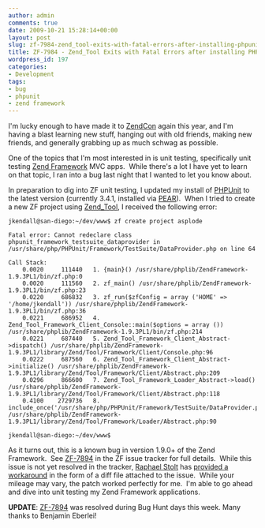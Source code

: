 ```yaml
---
author: admin
comments: true
date: 2009-10-21 15:28:14+00:00
layout: post
slug: zf-7984-zend_tool-exits-with-fatal-errors-after-installing-phpunit-3-4-0
title: ZF-7984 - Zend_Tool Exits with Fatal Errors after installing PHPUnit 3.4.0+
wordpress_id: 197
categories:
- Development
tags:
- bug
- phpunit
- zend framework
---
```


I'm lucky enough to have made it to [ZendCon](http://zendcon.com/) again this year, and I'm having a blast learning new stuff, hanging out with old friends, making new friends, and generally grabbing up as much schwag as possible.

One of the topics that I'm most interested in is unit testing, specifically unit testing [Zend Framework](http://framework.zend.com/) MVC apps.  While there's a lot I have yet to learn on that topic, I ran into a bug last night that I wanted to let you know about.

In preparation to dig into ZF unit testing, I updated my install of [PHPUnit](http://www.phpunit.de/) to the latest version (currently 3.4.1, installed via [PEAR](http://pear.php.net/)).  When I tried to create a new ZF project using [Zend_Tool](http://framework.zend.com/manual/en/zend.application.quick-start.html#zend.application.quick-start.zend-tool), I received the following error:

    
    
    jkendall@san-diego:~/dev/www$ zf create project asplode
    
    Fatal error: Cannot redeclare class phpunit_framework_testsuite_dataprovider in /usr/share/php/PHPUnit/Framework/TestSuite/DataProvider.php on line 64
    
    Call Stack:
        0.0020     111440   1. {main}() /usr/share/phplib/ZendFramework-1.9.3PL1/bin/zf.php:0
        0.0020     111560   2. zf_main() /usr/share/phplib/ZendFramework-1.9.3PL1/bin/zf.php:23
        0.0220     686832   3. zf_run($zfConfig = array ('HOME' => '/home/jkendall')) /usr/share/phplib/ZendFramework-1.9.3PL1/bin/zf.php:36
        0.0221     686952   4. Zend_Tool_Framework_Client_Console::main($options = array ()) /usr/share/phplib/ZendFramework-1.9.3PL1/bin/zf.php:214
        0.0221     687440   5. Zend_Tool_Framework_Client_Abstract->dispatch() /usr/share/phplib/ZendFramework-1.9.3PL1/library/Zend/Tool/Framework/Client/Console.php:96
        0.0222     687560   6. Zend_Tool_Framework_Client_Abstract->initialize() /usr/share/phplib/ZendFramework-1.9.3PL1/library/Zend/Tool/Framework/Client/Abstract.php:209
        0.0296     866600   7. Zend_Tool_Framework_Loader_Abstract->load() /usr/share/phplib/ZendFramework-1.9.3PL1/library/Zend/Tool/Framework/Client/Abstract.php:118
        0.4100    2729736   8. include_once('/usr/share/php/PHPUnit/Framework/TestSuite/DataProvider.php') /usr/share/phplib/ZendFramework-1.9.3PL1/library/Zend/Tool/Framework/Loader/Abstract.php:90
    
    jkendall@san-diego:~/dev/www$
    



As it turns out, this is a known bug in version 1.9.0+ of the Zend Framework.  See [ZF-7894](http://framework.zend.com/issues/browse/ZF-7894) in the ZF issue tracker for full details.  While this issue is not yet resolved in the tracker, [Raphael Stolt](http://raphaelstolt.blogspot.com/) has [provided a workaround](http://framework.zend.com/issues/browse/ZF-7894?focusedCommentId=34826&page=com.atlassian.jira.plugin.system.issuetabpanels%3Acomment-tabpanel#action_34826) in the form of a diff file attached to the issue.  While your mileage may vary, the patch worked perfectly for me.  I'm able to go ahead and dive into unit testing my Zend Framework applications.

**UPDATE**: [ZF-7894](http://framework.zend.com/issues/browse/ZF-7894) was resolved during Bug Hunt days this week.  Many thanks to Benjamin Eberlei!
